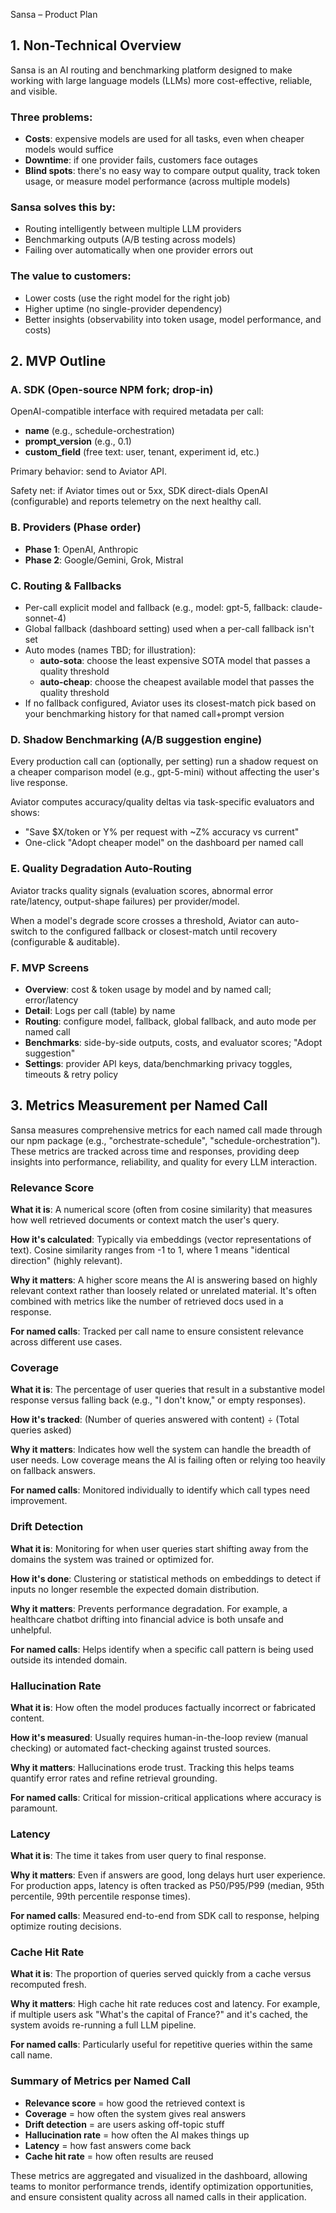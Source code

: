 Sansa – Product Plan

## 1. Non-Technical Overview

Sansa is an AI routing and benchmarking platform designed to make working with large language models (LLMs) more cost-effective, reliable, and visible.

### Three problems:

- **Costs**: expensive models are used for all tasks, even when cheaper models would suffice
- **Downtime**: if one provider fails, customers face outages
- **Blind spots**: there's no easy way to compare output quality, track token usage, or measure model performance (across multiple models)

### Sansa solves this by:

- Routing intelligently between multiple LLM providers
- Benchmarking outputs (A/B testing across models)
- Failing over automatically when one provider errors out

### The value to customers:

- Lower costs (use the right model for the right job)
- Higher uptime (no single-provider dependency)
- Better insights (observability into token usage, model performance, and costs)

## 2. MVP Outline

### A. SDK (Open-source NPM fork; drop-in)

OpenAI-compatible interface with required metadata per call:

- **name** (e.g., schedule-orchestration)
- **prompt_version** (e.g., 0.1)
- **custom_field** (free text: user, tenant, experiment id, etc.)

Primary behavior: send to Aviator API.

Safety net: if Aviator times out or 5xx, SDK direct-dials OpenAI (configurable) and reports telemetry on the next healthy call.

### B. Providers (Phase order)

- **Phase 1**: OpenAI, Anthropic
- **Phase 2**: Google/Gemini, Grok, Mistral

### C. Routing & Fallbacks

- Per-call explicit model and fallback (e.g., model: gpt-5, fallback: claude-sonnet-4)
- Global fallback (dashboard setting) used when a per-call fallback isn't set
- Auto modes (names TBD; for illustration):
  - **auto-sota**: choose the least expensive SOTA model that passes a quality threshold
  - **auto-cheap**: choose the cheapest available model that passes the quality threshold
- If no fallback configured, Aviator uses its closest-match pick based on your benchmarking history for that named call+prompt version

### D. Shadow Benchmarking (A/B suggestion engine)

Every production call can (optionally, per setting) run a shadow request on a cheaper comparison model (e.g., gpt-5-mini) without affecting the user's live response.

Aviator computes accuracy/quality deltas via task-specific evaluators and shows:

- "Save $X/token or Y% per request with ~Z% accuracy vs current"
- One-click "Adopt cheaper model" on the dashboard per named call

### E. Quality Degradation Auto-Routing

Aviator tracks quality signals (evaluation scores, abnormal error rate/latency, output-shape failures) per provider/model.

When a model's degrade score crosses a threshold, Aviator can auto-switch to the configured fallback or closest-match until recovery (configurable & auditable).

### F. MVP Screens

- **Overview**: cost & token usage by model and by named call; error/latency
- **Detail**: Logs per call (table) by name
- **Routing**: configure model, fallback, global fallback, and auto mode per named call
- **Benchmarks**: side-by-side outputs, costs, and evaluator scores; "Adopt suggestion"
- **Settings**: provider API keys, data/benchmarking privacy toggles, timeouts & retry policy

## 3. Metrics Measurement per Named Call

Sansa measures comprehensive metrics for each named call made through our npm package (e.g., "orchestrate-schedule", "schedule-orchestration"). These metrics are tracked across time and responses, providing deep insights into performance, reliability, and quality for every LLM interaction.

### Relevance Score

**What it is**: A numerical score (often from cosine similarity) that measures how well retrieved documents or context match the user's query.

**How it's calculated**: Typically via embeddings (vector representations of text). Cosine similarity ranges from -1 to 1, where 1 means "identical direction" (highly relevant).

**Why it matters**: A higher score means the AI is answering based on highly relevant context rather than loosely related or unrelated material. It's often combined with metrics like the number of retrieved docs used in a response.

**For named calls**: Tracked per call name to ensure consistent relevance across different use cases.

### Coverage

**What it is**: The percentage of user queries that result in a substantive model response versus falling back (e.g., "I don't know," or empty responses).

**How it's tracked**: (Number of queries answered with content) ÷ (Total queries asked)

**Why it matters**: Indicates how well the system can handle the breadth of user needs. Low coverage means the AI is failing often or relying too heavily on fallback answers.

**For named calls**: Monitored individually to identify which call types need improvement.

### Drift Detection

**What it is**: Monitoring for when user queries start shifting away from the domains the system was trained or optimized for.

**How it's done**: Clustering or statistical methods on embeddings to detect if inputs no longer resemble the expected domain distribution.

**Why it matters**: Prevents performance degradation. For example, a healthcare chatbot drifting into financial advice is both unsafe and unhelpful.

**For named calls**: Helps identify when a specific call pattern is being used outside its intended domain.

### Hallucination Rate

**What it is**: How often the model produces factually incorrect or fabricated content.

**How it's measured**: Usually requires human-in-the-loop review (manual checking) or automated fact-checking against trusted sources.

**Why it matters**: Hallucinations erode trust. Tracking this helps teams quantify error rates and refine retrieval grounding.

**For named calls**: Critical for mission-critical applications where accuracy is paramount.

### Latency

**What it is**: The time it takes from user query to final response.

**Why it matters**: Even if answers are good, long delays hurt user experience. For production apps, latency is often tracked as P50/P95/P99 (median, 95th percentile, 99th percentile response times).

**For named calls**: Measured end-to-end from SDK call to response, helping optimize routing decisions.

### Cache Hit Rate

**What it is**: The proportion of queries served quickly from a cache versus recomputed fresh.

**Why it matters**: High cache hit rate reduces cost and latency. For example, if multiple users ask "What's the capital of France?" and it's cached, the system avoids re-running a full LLM pipeline.

**For named calls**: Particularly useful for repetitive queries within the same call name.

### Summary of Metrics per Named Call

- **Relevance score** = how good the retrieved context is
- **Coverage** = how often the system gives real answers
- **Drift detection** = are users asking off-topic stuff
- **Hallucination rate** = how often the AI makes things up
- **Latency** = how fast answers come back
- **Cache hit rate** = how often results are reused

These metrics are aggregated and visualized in the dashboard, allowing teams to monitor performance trends, identify optimization opportunities, and ensure consistent quality across all named calls in their application.
